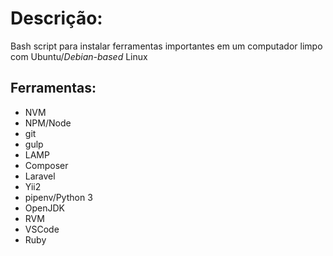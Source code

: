 # Descrição:
 Bash script para instalar ferramentas importantes em um computador limpo com Ubuntu/_Debian-based_ Linux
## Ferramentas:
 - NVM
 - NPM/Node
 - git
 - gulp
 - LAMP
 - Composer
 - Laravel
 - Yii2
 - pipenv/Python 3
 - OpenJDK
 - RVM
 - VSCode
 - Ruby
